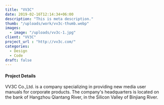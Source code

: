 ```yaml
---
title: "VV3C"
date: 2019-02-16T12:14:34+06:00
description: "This is meta description."
thumb: "/uploads/work/vv3c-thumb.webp"
images:
  - image: "/uploads/vv3c-1.jpg"
client: "VV3C"
project_url : "http://vv3c.com/"
categories: 
  - Design
  - Code
draft: false
---
```


#### Project Details

VV3C Co.,Ltd. is a company specializing in providing new media user manuals for corporate products. The company's headquarters is located on the bank of Hangzhou Qiantang River, in the Silicon Valley of Binjiang River.